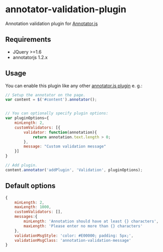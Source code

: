 # annotator-validation-plugin
Annotation validation plugin for [Annotator.js](http://annotatorjs.org)

## Requirements

- JQuery >=1.6
- annotatorjs 1.2.x

## Usage

You can enable this plugin like any other [annotator.js plugin](http://docs.annotatorjs.org/en/v1.2.x/hacking/plugin-development.html) e. g.:

```javascript
// Setup the annotator on the page.
var content = $('#content').annotator();


// You can optionally specify plugin options:
var pluginOptions={
    minLength: 2,
    customValidators: [{
        validator: function(annotation){
            return annotation.text.length > 0;
        },
        message: "Custom validation message"
    }]
}

// Add plugin.
content.annotator('addPlugin', 'Validation', pluginOptions);
```

## Default options

```javascript
{
    minLength: 2,
    maxLength: 1000,
    customValidators: [],
    messages:{
        minLength: 'Annotation should have at least {} characters',
        maxLength: 'Please enter no more than {} characters'
    },
    validationMsgStyle: 'color: #E00000; padding: 5px;',
    validationMsgClass: 'annotation-validation-message'
}
```